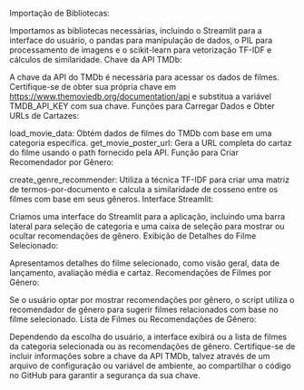 Importação de Bibliotecas:

Importamos as bibliotecas necessárias, incluindo o Streamlit para a interface do usuário, o pandas para manipulação de dados, o PIL para processamento de imagens e o scikit-learn para vetorização TF-IDF e cálculos de similaridade.
Chave da API TMDb:

A chave da API do TMDb é necessária para acessar os dados de filmes. Certifique-se de obter sua própria chave em https://www.themoviedb.org/documentation/api e substitua a variável TMDB_API_KEY com sua chave.
Funções para Carregar Dados e Obter URLs de Cartazes:

load_movie_data: Obtém dados de filmes do TMDb com base em uma categoria específica.
get_movie_poster_url: Gera a URL completa do cartaz do filme usando o path fornecido pela API.
Função para Criar Recomendador por Gênero:

create_genre_recommender: Utiliza a técnica TF-IDF para criar uma matriz de termos-por-documento e calcula a similaridade de cosseno entre os filmes com base em seus gêneros.
Interface Streamlit:

Criamos uma interface do Streamlit para a aplicação, incluindo uma barra lateral para seleção de categoria e uma caixa de seleção para mostrar ou ocultar recomendações de gênero.
Exibição de Detalhes do Filme Selecionado:

Apresentamos detalhes do filme selecionado, como visão geral, data de lançamento, avaliação média e cartaz.
Recomendações de Filmes por Gênero:

Se o usuário optar por mostrar recomendações por gênero, o script utiliza o recomendador de gênero para sugerir filmes relacionados com base no filme selecionado.
Lista de Filmes ou Recomendações de Gênero:

Dependendo da escolha do usuário, a interface exibirá ou a lista de filmes da categoria selecionada ou as recomendações de gênero.
Certifique-se de incluir informações sobre a chave da API TMDb, talvez através de um arquivo de configuração ou variável de ambiente, ao compartilhar o código no GitHub para garantir a segurança da sua chave.

